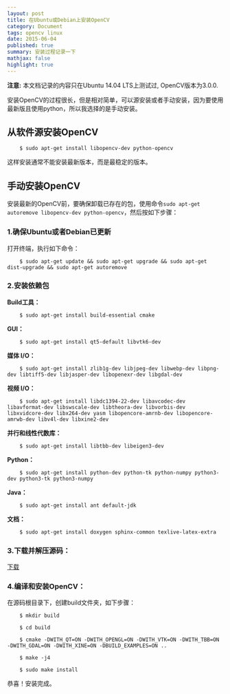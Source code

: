 ```yaml
---
layout: post
title: 在Ubuntu或Debian上安装OpenCV
category: Document
tags: opencv linux
date: 2015-06-04
published: true
summary: 安装过程记录一下
mathjax: false
highlight: true
---
```


**注意:** 本文档记录的内容只在Ubuntu 14.04 LTS上测试过, OpenCV版本为3.0.0.

安装OpenCV的过程很长，但是相对简单，可以源安装或者手动安装，因为要使用最新版且使用python，所以我选择的是手动安装。


## 从软件源安装OpenCV

```
    $ sudo apt-get install libopencv-dev python-opencv
```

这样安装通常不能安装最新版本，而是最稳定的版本。


## 手动安装OpenCV

安装最新的OpenCV前，要确保卸载已存在的包，使用命令`sudo apt-get autoremove libopencv-dev python-opencv`，然后按如下步骤：

### 1.确保Ubuntu或者Debian已更新

打开终端，执行如下命令：

```
    $ sudo apt-get update && sudo apt-get upgrade && sudo apt-get dist-upgrade && sudo apt-get autoremove
```

### 2.安装依赖包

**Build工具：**

```
    $ sudo apt-get install build-essential cmake
```

**GUI：**

```
    $ sudo apt-get install qt5-default libvtk6-dev
```

**媒体 I/O：**

```
    $ sudo apt-get install zlib1g-dev libjpeg-dev libwebp-dev libpng-dev libtiff5-dev libjasper-dev libopenexr-dev libgdal-dev
```

**视频 I/O：**

```
    $ sudo apt-get install libdc1394-22-dev libavcodec-dev libavformat-dev libswscale-dev libtheora-dev libvorbis-dev libxvidcore-dev libx264-dev yasm libopencore-amrnb-dev libopencore-amrwb-dev libv4l-dev libxine2-dev
```

**并行和线性代数库：**

```
    $ sudo apt-get install libtbb-dev libeigen3-dev
```

**Python：**

```
    $ sudo apt-get install python-dev python-tk python-numpy python3-dev python3-tk python3-numpy
```

**Java：**

```
    $ sudo apt-get install ant default-jdk
```

**文档：**

```
    $ sudo apt-get install doxygen sphinx-common texlive-latex-extra
```

### 3.下载并解压源码：

[下载](https://github.com/Itseez/opencv/archive/3.0.0.zip)

### 4.编译和安装OpenCV：

在源码根目录下，创建build文件夹，如下步骤：

```
    $ mkdir build
```

```
    $ cd build
```

```
    $ cmake -DWITH_QT=ON -DWITH_OPENGL=ON -DWITH_VTK=ON -DWITH_TBB=ON -DWITH_GDAL=ON -DWITH_XINE=ON -DBUILD_EXAMPLES=ON ..
```

```
    $ make -j4
```

```
    $ sudo make install
```

恭喜！安装完成。
